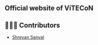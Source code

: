 ## Official website of ViTECoN

## 🙋🏻‍♂️ Contributors
* [Shreyan Sanyal](https://github.com/Shreyan111)